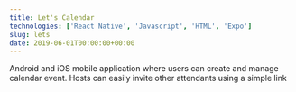 ```yaml
---
title: Let's Calendar
technologies: ['React Native', 'Javascript', 'HTML', 'Expo']
slug: lets
date: 2019-06-01T00:00:00+00:00
---
```


Android and iOS mobile application where users can create and manage calendar event. Hosts can easily invite other attendants using a simple link
